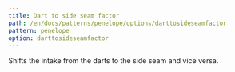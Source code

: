 ```yaml
---
title: Dart to side seam factor
path: /en/docs/patterns/penelope/options/darttosideseamfactor
pattern: penelope
option: darttosideseamfactor
---
```


Shifts the intake from the darts to the side seam and vice versa.
